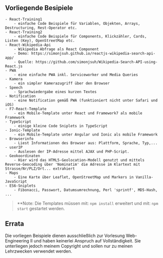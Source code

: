 ## Vorliegende Besipiele

```
- React-Training1
	- einfache Code Beispiele für Variablen, Objekten, Arrays, Destructuring, Rest-Operator etc.
- React-Training2
	- einfache Code Beispiele für Components, Klickzähler, Cards, Listen (Key), OpenStreetMap etc.
- React-Wikipedia-Api
	- Wikipedia Abfrage als React Component
	- Demo: https://simonjsuh.github.io/reactjs-wikipedia-search-api-app/
	- Quelle: https://github.com/simonjsuh/Wikipedia-Search-API-using-React.js
- PWA
	- eine einfache PWA inkl. Serviceworker und Media Queries
- Kamera
	- ein simpler Kamerazugriff über den Browser
- Speech
	- Sprachwiedergabe eines kurzen Textes
- Notification
	- eine Notification gemäß PWA (funktioniert nicht unter Safari und iOS)
- F7-React-Template
	- ein Mobile-Template unter React und Framework7 als mobile Framework 
- TypeScript
	- einige kleine Code Sniplets in TypeScript
- Ionic-Template
	- ein Mobile-Template unter Angular und Ionic als mobile Framework
- Browserinfo
	- Liest Informationen des Browser aus: Plattform, Sprache, Typ,...
- userIP
	- Auslesen der IP-Adresse mittel AJAX und PHP-Script.
- Geokoordinaten
	- Hier wird das HTML5-Geolocation-Modell genutzt und mittels Reverse-Geocoding über 'Nominatim' die Adresse im Klartext mit Strasse/Nr/PLZ/Ort... extrahiert
- Maps
	- Eine Karte über Leaflet, OpenStreetMap und Markers in Vanilla-JavaScript
- ES6-Sniplets
	- Fibonacci, Passwort, Datumsumrechnung, Perl 'sprintf', MD5-Hash, ...	
```

>**Note: Die Templates müssen mit: `npm install` erweitert und mit: `npm start` gestartet werden.

## Errata

Die vorliegen Beispiele dienen ausschließlich zur Vorlesung Web-Engineering II und haben keinerlei Anspruch auf Vollständigkeit. Sie unterliegen jedoch meinem Copyright und sollen nur zu meinen Lehrzwecken verwendet werden.  
